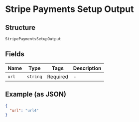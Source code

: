 
# Stripe Payments Setup Output

## Structure

`StripePaymentsSetupOutput`

## Fields

| Name | Type | Tags | Description |
|  --- | --- | --- | --- |
| `url` | `string` | Required | - |

## Example (as JSON)

```json
{
  "url": "url4"
}
```

